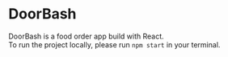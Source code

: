 # DoorBash

DoorBash is a food order app build with React.\
To run the project locally, please run `npm start` in your terminal.
